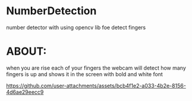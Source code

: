 # NumberDetection
number detector with using opencv lib foe detect fingers 

# ABOUT:
  when you are rise each of your fingers the webcam will detect how many fingers is up and shows it in the screen with bold and white font



https://github.com/user-attachments/assets/bcb4f1e2-a033-4b2e-8156-4d6ae29eecc9


